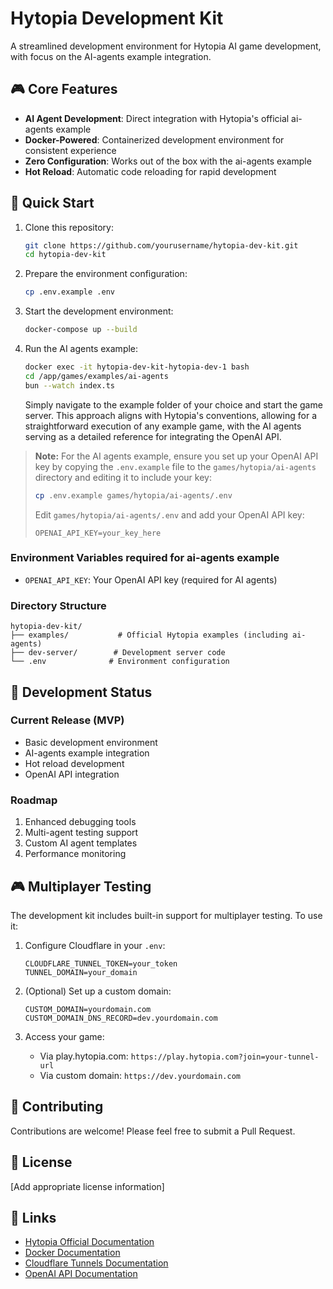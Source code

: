 # Hytopia Development Kit

A streamlined development environment for Hytopia AI game development, with focus on the AI-agents example integration.

## 🎮 Core Features

- **AI Agent Development**: Direct integration with Hytopia's official ai-agents example
- **Docker-Powered**: Containerized development environment for consistent experience
- **Zero Configuration**: Works out of the box with the ai-agents example
- **Hot Reload**: Automatic code reloading for rapid development

## 🚀 Quick Start

1. Clone this repository:
   ```bash
   git clone https://github.com/yourusername/hytopia-dev-kit.git
   cd hytopia-dev-kit
   ```

2. Prepare the environment configuration:
   ```bash
   cp .env.example .env
   ```

3. Start the development environment:
   ```bash
   docker-compose up --build
   ```

4. Run the AI agents example:
   ```bash
   docker exec -it hytopia-dev-kit-hytopia-dev-1 bash
   cd /app/games/examples/ai-agents
   bun --watch index.ts
   ```
   Simply navigate to the example folder of your choice and start the game server. This approach aligns with Hytopia's conventions, allowing for a straightforward execution of any example game, with the AI agents serving as a detailed reference for integrating the OpenAI API.

> **Note:** For the AI agents example, ensure you set up your OpenAI API key by copying the `.env.example` file to the `games/hytopia/ai-agents` directory and editing it to include your key:
> ```bash
> cp .env.example games/hytopia/ai-agents/.env
> ```
> Edit `games/hytopia/ai-agents/.env` and add your OpenAI API key:
> ```env
> OPENAI_API_KEY=your_key_here
> ```

### Environment Variables required for ai-agents example

- `OPENAI_API_KEY`: Your OpenAI API key (required for AI agents)

### Directory Structure

```
hytopia-dev-kit/
├── examples/           # Official Hytopia examples (including ai-agents)
├── dev-server/        # Development server code
└── .env              # Environment configuration
```

## 📝 Development Status

### Current Release (MVP)
- Basic development environment
- AI-agents example integration
- Hot reload development
- OpenAI API integration

### Roadmap
1. Enhanced debugging tools
2. Multi-agent testing support
3. Custom AI agent templates
4. Performance monitoring

## 🎮 Multiplayer Testing

The development kit includes built-in support for multiplayer testing. To use it:

1. Configure Cloudflare in your `.env`:
   ```env
   CLOUDFLARE_TUNNEL_TOKEN=your_token
   TUNNEL_DOMAIN=your_domain
   ```

2. (Optional) Set up a custom domain:
   ```env
   CUSTOM_DOMAIN=yourdomain.com
   CUSTOM_DOMAIN_DNS_RECORD=dev.yourdomain.com
   ```

3. Access your game:
   - Via play.hytopia.com: `https://play.hytopia.com?join=your-tunnel-url`
   - Via custom domain: `https://dev.yourdomain.com`

## 🤝 Contributing

Contributions are welcome! Please feel free to submit a Pull Request.

## 📄 License

[Add appropriate license information]

## 🔗 Links

- [Hytopia Official Documentation](https://docs.hytopia.com)
- [Docker Documentation](https://docs.docker.com)
- [Cloudflare Tunnels Documentation](https://developers.cloudflare.com/cloudflare-one/connections/connect-apps)
- [OpenAI API Documentation](https://platform.openai.com/docs) 